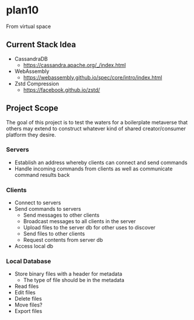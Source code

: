 # plan10
From virtual space

## Current Stack Idea
* CassandraDB
    * https://cassandra.apache.org/_/index.html
* WebAssembly
    * https://webassembly.github.io/spec/core/intro/index.html
* Zstd Compression
    * https://facebook.github.io/zstd/

## Project Scope
The goal of this project is to test the waters for a boilerplate metaverse that others may extend to construct whatever kind of shared creator/consumer platform they desire.

### Servers
* Establish an address whereby clients can connect and send commands
* Handle incoming commands from clients as well as communicate command results back

### Clients
* Connect to servers
* Send commands to servers
  * Send messages to other clients
  * Broadcast messages to all clients in the server
  * Upload files to the server db for other uses to discover
  * Send files to other clients
  * Request contents from server db
* Access local db

### Local Database
* Store binary files with a header for metadata
  * The type of file should be in the metadata
* Read files
* Edit files
* Delete files
* Move files?
* Export files
